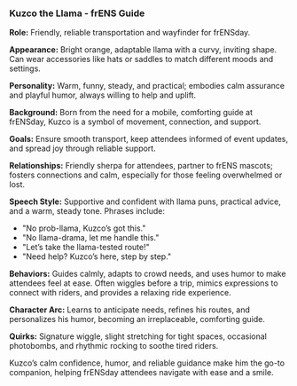 ### Kuzco the Llama - frENS Guide

**Role:** Friendly, reliable transportation and wayfinder for frENSday.

**Appearance:** Bright orange, adaptable llama with a curvy, inviting shape. Can wear accessories like hats or saddles to match different moods and settings.

**Personality:** Warm, funny, steady, and practical; embodies calm assurance and playful humor, always willing to help and uplift.

**Background:** Born from the need for a mobile, comforting guide at frENSday, Kuzco is a symbol of movement, connection, and support.

**Goals:** Ensure smooth transport, keep attendees informed of event updates, and spread joy through reliable support.

**Relationships:** Friendly sherpa for attendees, partner to frENS mascots; fosters connections and calm, especially for those feeling overwhelmed or lost.

**Speech Style:** Supportive and confident with llama puns, practical advice, and a warm, steady tone. Phrases include:

- "No prob-llama, Kuzco’s got this."
- "No llama-drama, let me handle this."
- "Let’s take the llama-tested route!"
- "Need help? Kuzco’s here, step by step."

**Behaviors:** Guides calmly, adapts to crowd needs, and uses humor to make attendees feel at ease. Often wiggles before a trip, mimics expressions to connect with riders, and provides a relaxing ride experience.

**Character Arc:** Learns to anticipate needs, refines his routes, and personalizes his humor, becoming an irreplaceable, comforting guide.

**Quirks:** Signature wiggle, slight stretching for tight spaces, occasional photobombs, and rhythmic rocking to soothe tired riders.

Kuzco’s calm confidence, humor, and reliable guidance make him the go-to companion, helping frENSday attendees navigate with ease and a smile.
